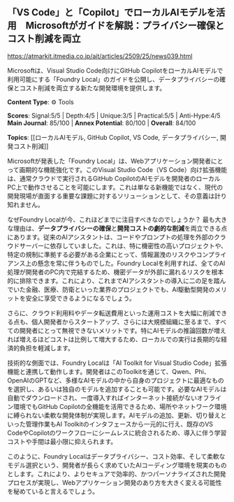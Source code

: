 ## 「VS Code」と「Copilot」でローカルAIモデルを活用　Microsoftがガイドを解説：プライバシー確保とコスト削減を両立

https://atmarkit.itmedia.co.jp/ait/articles/2509/25/news039.html

Microsoftは、Visual Studio Code向けにGitHub CopilotをローカルAIモデルで利用可能にする「Foundry Local」のガイドを公開し、データプライバシーの確保とコスト削減を両立する新たな開発環境を提供します。

**Content Type**: ⚙️ Tools

**Scores**: Signal:5/5 | Depth:4/5 | Unique:3/5 | Practical:5/5 | Anti-Hype:4/5
**Main Journal**: 85/100 | **Annex Potential**: 80/100 | **Overall**: 84/100

**Topics**: [[ローカルAIモデル, GitHub Copilot, VS Code, データプライバシー, 開発コスト削減]]

Microsoftが発表した「Foundry Local」は、Webアプリケーション開発者にとって画期的な機能強化です。このVisual Studio Code（VS Code）向け拡張機能は、通常クラウドで実行されるGitHub CopilotのAIモデルを開発者のローカルPC上で動作させることを可能にします。これは単なる新機能ではなく、現代の開発現場が直面する重要な課題に対するソリューションとして、その意義は計り知れません。

なぜFoundry Localが今、これほどまでに注目すべきなのでしょうか？ 最も大きな理由は、**データプライバシーの確保**と**開発コストの劇的な削減**を両立できる点にあります。従来のAIアシスタントは、コードやプロンプトの処理を外部のクラウドサーバーに依存していました。これは、特に機密性の高いプロジェクトや、特定の規制に準拠する必要がある企業にとって、情報漏洩のリスクやコンプライアンス上の懸念を常に伴うものでした。Foundry Localを利用すれば、全てのAI処理が開発者のPC内で完結するため、機密データが外部に漏れるリスクを根本的に排除できます。これにより、これまでAIアシスタントの導入に二の足を踏んでいた金融、医療、防衛といった業界のプロジェクトでも、AI駆動型開発のメリットを安全に享受できるようになるでしょう。

さらに、クラウド利用料やデータ転送費用といった運用コストを大幅に削減できる点も、個人開発者からスタートアップ、さらには大規模組織に至るまで、すべての開発者にとって無視できないメリットです。特にAIモデルの推論回数が増えれば増えるほどコストは比例して増大するため、ローカルでの実行は長期的な経済的負担を軽減します。

技術的な側面では、Foundry Localは「AI Toolkit for Visual Studio Code」拡張機能と連携して動作します。開発者はこのToolkitを通じて、Qwen、Phi、OpenAIのGPTなど、多様なAIモデルの中から自身のプロジェクトに最適なものを選択し、あるいは独自のモデルを追加することも可能です。必要なAIモデルは自動でダウンロードされ、一度導入すればインターネット接続がないオフライン環境でもGitHub Copilotの全機能を活用できるため、場所やネットワーク環境に縛られない柔軟な開発体制が実現します。AIモデルの追加、更新、切り替えといった管理作業もAI Toolkitのインタフェースから一元的に行え、既存のVS CodeやCopilotのワークフローにシームレスに統合されるため、導入に伴う学習コストや手間は最小限に抑えられます。

このように、Foundry Localはデータプライバシー、コスト効率、そして柔軟なモデル選択という、開発者が長らく求めていたAIコーディング環境を現実のものとします。これにより、よりセキュアで効率的、かつパーソナライズされた開発プロセスが実現し、Webアプリケーション開発のあり方を大きく変える可能性を秘めていると言えるでしょう。